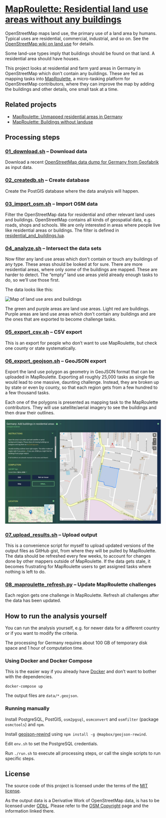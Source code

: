 # [MapRoulette: Residential land use areas without any buildings](https://maproulette.org/browse/projects/41947)

OpenStreetMap maps land use, the primary use of a land area by humans.
Typical uses are residential, commercial, industrial, and so on. See the
[OpenStreetMap wiki on land use](https://wiki.openstreetmap.org/wiki/Key:landuse)
for details.

Some land-use types imply that buildings should be found on that land. A
residential area should have houses.

This project looks at residential and farm yard areas in Germany in
OpenStreetMap which don’t contain any buildings. These are fed as mapping tasks
into [MapRoulette](https://maproulette.org/browse/projects/41947), a
micro-tasking platform for OpenStreetMap contributors, where they can improve
the map by adding the buildings and other details, one small task at a time.


## Related projects

* [MapRoulette: Unmapped residential areas in Germany](https://github.com/hfs/unmapped-census)
* [MapRoulette: Buildings without landuse](https://github.com/hfs/buildings_without_landuse)


## Processing steps

### [01_download.sh](01_download.sh) – Download data

Download a recent
[OpenStreetMap data dump for Germany from Geofabrik](https://download.geofabrik.de/europe/germany.html)
as input data.

### [02_createdb.sh](02_createdb.sh) – Create database

Create the PostGIS database where the data analysis will happen.

### [03_import_osm.sh](03_import_osm.sh) – Import OSM data

Filter the OpenStreetMap data for residential and other relevant land uses and
buildings. OpenStreetMap contains all kinds of geospatial data, e.g. roads,
shops and schools. We are only interested in areas where people live like
residential areas or buildings. The filter is defined in
[residential_and_buildings.lua](residential_and_buildings.lua).

### [04_analyze.sh](04_analyze.sh) – Intersect the data sets

Now filter any land use areas which don't contain or touch any buildings of any
type. These areas should be looked at for sure. There are more residential
areas, where only _some_ of the buildings are mapped. These are harder to
detect. The “empty” land use areas yield already enough tasks to do, so we’ll
use those first.

The data looks like this:

![Map of land use ares and buildings](doc/landuse_buildings.png)

The green and purple areas are land use areas. Light red are buildings. Purple
areas are land use areas which don't contain any buildings and are the ones
that are exported to become challenge tasks.

### [05_export_csv.sh](05_export_csv.sh) – CSV export

This is an export for people who don’t want to use MapRoulette, but check one
county or state systematically.

### [06_export_geojson.sh](06_export_geojson.sh) – GeoJSON export

Export the land use polygon as geometry in GeoJSON format that can be uploaded
in MapRoulette. Exporting all roughly 25,000 tasks as single file would lead to
one massive, daunting challenge. Instead, they are broken up by state or even
by county, so that each region gets from a few hundred to a few thousand tasks.

Each one of the polygons is presented as mapping task to the MapRoulette
contributors. They will use satellite/aerial imagery to see the buildings and
then draw their outlines.

![MapRoulette screenshot](doc/maproulette.jpg)

### [07_upload_results.sh](07_upload_results.sh) – Upload output

This is a convenience script for myself to upload updated versions of the
output files as GitHub gist, from where they will be pulled by MapRoulette. The
data should be refreshed every few weeks, to account for changes done by other
mappers outside of MapRoulette. If the data gets stale, it becomes frustrating
for MapRoulette users to get assigned tasks where nothing is left to do.

### [08_maproulette_refresh.py](08_maproulette_refresh.py) – Update MapRoulette challenges

Each region gets one challenge in MapRoulette. Refresh all challenges after the
data has been updated.


## How to run the analysis yourself

You can run the analysis yourself, e.g. for newer data for a different country
or if you want to modify the criteria.

The processing for Germany requires about 100 GB of temporary disk space and 1
hour of computation time.

### Using Docker and Docker Compose

This is the easier way if you already have [Docker](https://www.docker.com/)
and don’t want to bother with the dependencies.

```
docker-compose up
```

The output files are `data/*.geojson`.

### Running manually

Install PostgreSQL, PostGIS, `osm2pgsql`, `osmconvert` and `osmfilter` (package
`osmctools`) and `npm`.

Install [geojson-rewind](https://github.com/mapbox/geojson-rewind)
using `npm install -g @mapbox/geojson-rewind`.

Edit `env.sh` to set the PostgreSQL credentials.

Run `./run.sh` to execute all processing steps, or call the single scripts to
run specific steps.


## License

The source code of this project is licensed under the terms of the
[MIT license](LICENSE).

As the output data is a Derivative Work of OpenStreetMap data, is has to be
licensed under [ODbL](https://opendatacommons.org/licenses/odbl/). Please refer
to the [OSM Copyright](https://www.openstreetmap.org/copyright/) page and the
information linked there.
